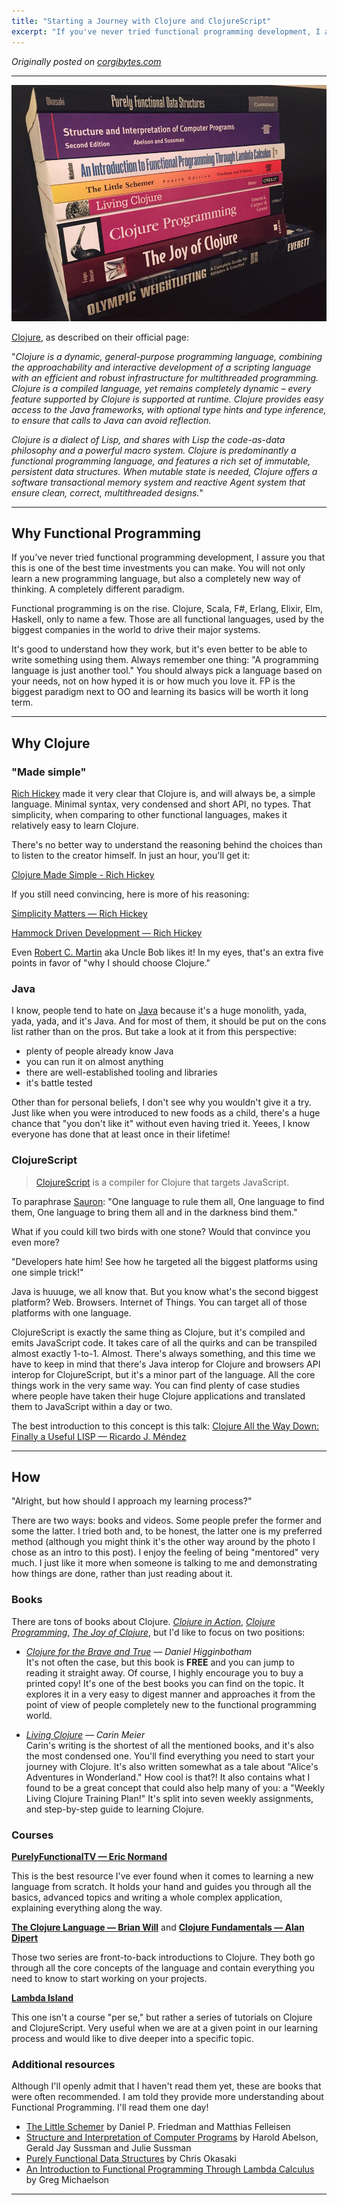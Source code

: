 ```yaml
---
title: "Starting a Journey with Clojure and ClojureScript"
excerpt: "If you've never tried functional programming development, I assure you that this is one of the best time investments you can make. You will not only learn a new programming language, but also a completely new way of thinking. A completely different paradigm."
---
```


_Originally posted on [corgibytes.com](http://corgibytes.com/blog/2017/01/03/clojure-journey/)_

---

![Stack of Books](/assets/images/blog/stack-of-books.jpg)

[Clojure](https://clojure.org), as described on their official page:

  "_Clojure is a dynamic, general-purpose programming language, combining the approachability and interactive development of a scripting language with an efficient and robust infrastructure for multithreaded programming. Clojure is a compiled language, yet remains completely dynamic – every feature supported by Clojure is supported at runtime. Clojure provides easy access to the Java frameworks, with optional type hints and type inference, to ensure that calls to Java can avoid reflection._  

  _Clojure is a dialect of Lisp, and shares with Lisp the code-as-data philosophy and a powerful macro system. Clojure is predominantly a functional programming language, and features a rich set of immutable, persistent data structures. When mutable state is needed, Clojure offers a software transactional memory system and reactive Agent system that ensure clean, correct, multithreaded designs._"

---

## Why Functional Programming

If you've never tried functional programming development, I assure you that this is one of the best time investments you can make. You will not only learn a new programming language, but also a completely new way of thinking. A completely different paradigm.

Functional programming is on the rise. Clojure, Scala, F#, Erlang, Elixir, Elm, Haskell, only to name a few. Those are all functional languages, used by the biggest companies in the world to drive their major systems.

It's good to understand how they work, but it's even better to be able to write something using them. Always remember one thing: "A programming language is just another tool." You should always pick a language based on your needs, not on how hyped it is or how much you love it. FP is the biggest paradigm next to OO and learning its basics will be worth it long term.

---

## Why Clojure

### "Made simple"

[Rich Hickey](https://twitter.com/richhickey?lang=en) made it very clear that Clojure is, and will always be, a simple language. Minimal syntax, very condensed and short API, no types. That simplicity, when comparing to other functional languages, makes it relatively easy to learn Clojure.

There's no better way to understand the reasoning behind the choices than to listen to the creator himself. In just an hour, you'll get it:

[Clojure Made Simple - Rich Hickey](https://www.youtube.com/watch?v=VSdnJDO-xdg)

If you still need convincing, here is more of his reasoning:

[Simplicity Matters — Rich Hickey](https://www.youtube.com/watch?v=rI8tNMsozo0)  

[Hammock Driven Development — Rich Hickey](https://www.youtube.com/watch?v=f84n5oFoZBc)

Even [Robert C. Martin](https://twitter.com/unclebobmartin?ref_src=twsrc%5Egoogle%7Ctwcamp%5Eserp%7Ctwgr%5Eauthor) aka Uncle Bob likes it! In my eyes, that's an extra five points in favor of "why I should choose Clojure."

### Java

I know, people tend to hate on [Java](https://www.java.com/en/) because it's a huge monolith, yada, yada, yada, and it's Java. And for most of them, it should be put on the cons list rather than on the pros. But take a look at it from this perspective:

- plenty of people already know Java
- you can run it on almost anything
- there are well-established tooling and libraries
- it's battle tested

Other than for personal beliefs, I don't see why you wouldn't give it a try. Just like when you were introduced to new foods as a child, there's a huge chance that "you don't like it" without even having tried it. Yeees, I know everyone has done that at least once in their lifetime!

### ClojureScript

> [ClojureScript](https://clojurescript.org/) is a compiler for Clojure that targets JavaScript.

To paraphrase [Sauron](https://en.wikipedia.org/wiki/One_Ring): "One language to rule them all, One language to find them, One language to bring them all and in the darkness bind them."

What if you could kill two birds with one stone? Would that convince you even more?

"Developers hate him! See how he targeted all the biggest platforms using one simple trick!"

Java is huuuge, we all know that. But you know what's the second biggest platform? Web. Browsers. Internet of Things. You can target all of those platforms with one language.

ClojureScript is exactly the same thing as Clojure, but it's compiled and emits JavaScript code. It takes care of all the quirks and can be transpiled almost exactly 1-to-1. Almost. There's always something, and this time we have to keep in mind that there's Java interop for Clojure and browsers API interop for ClojureScript, but it's a minor part of the language. All the core things work in the very same way. You can find plenty of case studies where people have taken their huge Clojure applications and translated them to JavaScript within a day or two.

The best introduction to this concept is this talk: [Clojure All the Way Down: Finally a Useful LISP — Ricardo J. Méndez](https://www.youtube.com/watch?v=do-_nQL6tJg)

---

## How

"Alright, but how should I approach my learning process?"

There are two ways: books and videos. Some people prefer the former and some the latter. I tried both and, to be honest, the latter one is my preferred method (although you might think it's the other way around by the photo I chose as an intro to this post). I enjoy the feeling of being "mentored" very much. I just like it more when someone is talking to me and demonstrating how things are done, rather than just reading about it.

### Books

There are tons of books about Clojure. _[Clojure in Action](https://www.amazon.com/Clojure-Action-Elegant-Applications-JVM/dp/1935182595)_, _[Clojure Programming](https://www.amazon.com/Clojure-Programming-Practical-Lisp-World/dp/1449394701)_, _[The Joy of Clojure](https://www.amazon.com/Joy-Clojure-Michael-Fogus/dp/1617291412/ref=dp_ob_title_bk)_, but I'd like to focus on two positions:

- _[Clojure for the Brave and True](http://www.braveclojure.com/) — Daniel Higginbotham_  
It's not often the case, but this book is **FREE** and you can jump to reading it straight away. Of course, I highly encourage you to buy a printed copy! It's one of the best books you can find on the topic. It explores it in a very easy to digest manner and approaches it from the point of view of people completely new to the functional programming world.

- _[Living Clojure](http://www.goodreads.com/book/show/24701168-living-clojure) — Carin Meier_  
Carin's writing is the shortest of all the mentioned books, and it's also the most condensed one. You'll find everything you need to start your journey with Clojure. It's also written somewhat as a tale about "Alice's Adventures in Wonderland." How cool is that?! It also contains what I found to be a great concept that could also help many of you: a "Weekly Living Clojure Training Plan!" It's split into seven weekly assignments, and step-by-step guide to learning Clojure.

### Courses

**[PurelyFunctionalTV — Eric Normand](https://purelyfunctional.tv)**

This is the best resource I've ever found when it comes to learning a new language from scratch. It holds your hand and guides you through all the basics, advanced topics and writing a whole complex application, explaining everything along the way.

**[The Clojure Language — Brian Will](https://www.youtube.com/watch?v=9A9qsaZZefw&list=PLAC43CFB134E85266)** and **[Clojure Fundamentals — Alan Dipert](https://www.pluralsight.com/courses/clojure-fundamentals-part-one)**

Those two series are front-to-back introductions to Clojure. They both go through all the core concepts of the language and contain everything you need to know to start working on your projects.

**[Lambda Island](https://lambdaisland.com)**

This one isn't a course "per se," but rather a series of tutorials on Clojure and ClojureScript. Very useful when we are at a given point in our learning process and would like to dive deeper into a specific topic.

### Additional resources

Although I'll openly admit that I haven't read them yet, these are books that were often recommended. I am told they provide more understanding about Functional Programming. I'll read them one day!

- [The Little Schemer](http://www.goodreads.com/book/show/548914.The_Little_Schemer) by  Daniel P. Friedman and Matthias Felleisen
- [Structure and Interpretation of Computer Programs](http://www.goodreads.com/book/show/43713.Structure_and_Interpretation_of_Computer_Programs) by Harold Abelson, Gerald Jay Sussman and Julie Sussman
- [Purely Functional Data Structures](http://www.goodreads.com/book/show/594288.Purely_Functional_Data_Structures) by Chris Okasaki
- [An Introduction to Functional Programming Through Lambda Calculus](http://www.goodreads.com/book/show/12169041-an-introduction-to-functional-programming-through-lambda-calculus) by Greg Michaelson

---

